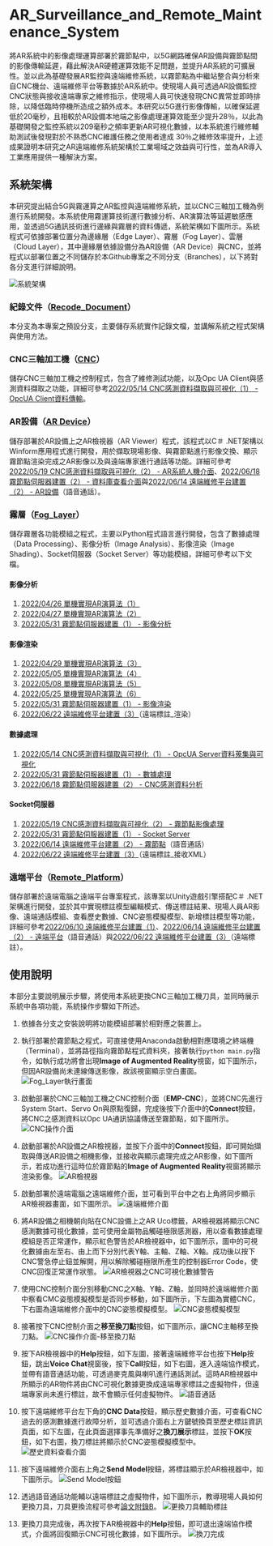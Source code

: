 # AR_Surveillance_and_Remote_Maintenance_System
將AR系統中的影像處理運算部署於霧節點中，以5G網路確保AR設備與霧節點間的影像傳輸延遲，藉此解決AR硬體運算效能不足問題，並提升AR系統的可擴展性。並以此為基礎發展AR監控與遠端維修系統，以霧節點為中繼站整合與分析來自CNC機台、遠端維修平台等數據於AR系統中。使現場人員可透過AR設備監控CNC狀態與接收遠端專家之維修指示，使現場人員可快速發現CNC異常並即時排除，以降低臨時停機所造成之額外成本。本研究以5G進行影像傳輸，以確保延遲低於20毫秒，且相較於AR設備本地端之影像處理運算效能至少提升28％，以此為基礎開發之監控系統以209毫秒之頻率更新AR可視化數據，以本系統進行維修輔助測試後發現對於不熟悉CNC維護任務之使用者達成 30％之維修效率提升，上述成果證明本研究之AR遠端維修系統架構於工業場域之效益與可行性，並為AR導入工業應用提供一種解決方案。

## 系統架構
本研究提出結合5G與霧運算之AR監控與遠端維修系統，並以CNC三軸加工機為例進行系統開發。本系統使用霧運算技術運行數據分析、AR演算法等延遲敏感應用，並透過5G通訊技術進行邊緣與霧層的資料傳遞，系統架構如下圖所示。系統程式可依據部署位置分為邊緣層（Edge Layer）、霧層（Fog Layer）、雲層（Cloud Layer），其中邊緣層依據設備分為AR設備（AR Device）與CNC，並將程式以部署位置之不同儲存於本Github專案之不同分支（Branches），以下將對各分支進行詳細說明。

![系統架構](https://user-images.githubusercontent.com/77768660/188812957-9fcc322c-7992-4b1e-9bc2-31a26ecb8265.png)

### 紀錄文件（[Recode_Document](https://github.com/vf19961226/AR_Surveillance_and_Remote_Maintenance_System)）
本分支為本專案之預設分支，主要儲存系統實作記錄文檔，並講解系統之程式架構與使用方法。

### CNC三軸加工機（[CNC](https://github.com/vf19961226/AR_Surveillance_and_Remote_Maintenance_System/tree/CNC)）
儲存CNC三軸加工機之控制程式，包含了維修測試功能，以及Opc UA Client與感測資料擷取之功能，詳細可參考[2022/05/14 CNC感測資料擷取與可視化（1） - OpcUA Client資料傳輸](https://github.com/vf19961226/AR_Surveillance_and_Remote_Maintenance_System/blob/Recode_Document/2022_05_14%20CNC%E6%84%9F%E6%B8%AC%E8%B3%87%E6%96%99%E6%93%B7%E5%8F%96%E8%88%87%E5%8F%AF%E8%A6%96%E5%8C%96%EF%BC%881%EF%BC%89.md#opcua-client%E8%B3%87%E6%96%99%E5%82%B3%E8%BC%B8)。

### AR設備（[AR Device](https://github.com/vf19961226/AR_Surveillance_and_Remote_Maintenance_System/tree/AR_Device)）
儲存部署於AR設備上之AR檢視器（AR Viewer）程式，該程式以C＃ .NET架構以Winform應用程式進行開發，用於擷取現場影像、與霧節點進行影像交換、顯示霧節點渲染完成之AR影像以及與遠端專家進行通話等功能。詳細可參考[2022/05/19 CNC感測資料擷取與可視化（2） - AR系統人機介面](https://github.com/vf19961226/AR_Surveillance_and_Remote_Maintenance_System/blob/Recode_Document/2022_05_19%20CNC%E6%84%9F%E6%B8%AC%E8%B3%87%E6%96%99%E6%93%B7%E5%8F%96%E8%88%87%E5%8F%AF%E8%A6%96%E5%8C%96%EF%BC%882%EF%BC%89.md#ar%E7%B3%BB%E7%B5%B1%E4%BA%BA%E6%A9%9F%E4%BB%8B%E9%9D%A2)、[2022/06/18 霧節點伺服器建置（2） - 資料庫查看介面](https://github.com/vf19961226/AR_Surveillance_and_Remote_Maintenance_System/blob/Recode_Document/2022_06_18%20%E9%9C%A7%E7%AF%80%E9%BB%9E%E4%BC%BA%E6%9C%8D%E5%99%A8%E5%BB%BA%E7%BD%AE%EF%BC%882%EF%BC%89.md#%E8%B3%87%E6%96%99%E5%BA%AB%E6%9F%A5%E7%9C%8B%E4%BB%8B%E9%9D%A2)與[2022/06/14 遠端維修平台建置（2） - AR設備](https://github.com/vf19961226/AR_Surveillance_and_Remote_Maintenance_System/blob/Recode_Document/2022_06_14%20%E9%81%A0%E7%AB%AF%E7%B6%AD%E4%BF%AE%E5%B9%B3%E5%8F%B0%E5%BB%BA%E7%BD%AE%EF%BC%882%EF%BC%89.md#ar%E8%A8%AD%E5%82%99)（語音通話）。

### 霧層（[Fog_Layer](https://github.com/vf19961226/AR_Surveillance_and_Remote_Maintenance_System/tree/Fog_Layer)）
儲存霧層各功能模組之程式，主要以Python程式語言進行開發，包含了數據處理（Data Processing）、影像分析（Image Analysis）、影像渲染（Image Shading）、Socket伺服器（Socket Server）等功能模組，詳細可參考以下文檔。

#### 影像分析
1. [2022/04/26 單機實現AR演算法（1）](https://github.com/vf19961226/AR_Surveillance_and_Remote_Maintenance_System/blob/Recode_Document/2022_04_26%20%E5%96%AE%E6%A9%9F%E5%AF%A6%E7%8F%BEAR%E6%BC%94%E7%AE%97%E6%B3%95%EF%BC%881%EF%BC%89.md#20220426-%E5%96%AE%E6%A9%9F%E5%AF%A6%E7%8F%BEar%E6%BC%94%E7%AE%97%E6%B3%951)
2. [2022/04/27 單機實現AR演算法（2）](https://github.com/vf19961226/AR_Surveillance_and_Remote_Maintenance_System/blob/Recode_Document/2022_04_27%20%E5%96%AE%E6%A9%9F%E5%AF%A6%E7%8F%BEAR%E6%BC%94%E7%AE%97%E6%B3%95%EF%BC%882%EF%BC%89.md#20220427-%E5%96%AE%E6%A9%9F%E5%AF%A6%E7%8F%BEar%E6%BC%94%E7%AE%97%E6%B3%952)
3. [2022/05/31 霧節點伺服器建置（1） - 影像分析](https://github.com/vf19961226/AR_Surveillance_and_Remote_Maintenance_System/blob/Recode_Document/2022_05_31%20%E9%9C%A7%E7%AF%80%E9%BB%9E%E4%BC%BA%E6%9C%8D%E5%99%A8%E5%BB%BA%E7%BD%AE%EF%BC%881%EF%BC%89.md#%E5%BD%B1%E5%83%8F%E5%88%86%E6%9E%90image-analysis)

#### 影像渲染
1. [2022/04/29 單機實現AR演算法（3）](https://github.com/vf19961226/AR_Surveillance_and_Remote_Maintenance_System/blob/Recode_Document/2022_04_29%20%E5%96%AE%E6%A9%9F%E5%AF%A6%E7%8F%BEAR%E6%BC%94%E7%AE%97%E6%B3%95%EF%BC%883%EF%BC%89.md#20220429-%E5%96%AE%E6%A9%9F%E5%AF%A6%E7%8F%BEar%E6%BC%94%E7%AE%97%E6%B3%953)
2. [2022/05/05 單機實現AR演算法（4）](https://github.com/vf19961226/AR_Surveillance_and_Remote_Maintenance_System/blob/Recode_Document/2022_05_05%20%E5%96%AE%E6%A9%9F%E5%AF%A6%E7%8F%BEAR%E6%BC%94%E7%AE%97%E6%B3%95%EF%BC%884%EF%BC%89.md#20220505-%E5%96%AE%E6%A9%9F%E5%AF%A6%E7%8F%BEar%E6%BC%94%E7%AE%97%E6%B3%954)
3. [2022/05/08 單機實現AR演算法（5）](https://github.com/vf19961226/AR_Surveillance_and_Remote_Maintenance_System/blob/Recode_Document/2022_05_08%20%E5%96%AE%E6%A9%9F%E5%AF%A6%E7%8F%BEAR%E6%BC%94%E7%AE%97%E6%B3%95%EF%BC%885%EF%BC%89.md#20220508-%E5%96%AE%E6%A9%9F%E5%AF%A6%E7%8F%BEar%E6%BC%94%E7%AE%97%E6%B3%955)
4. [2022/05/25 單機實現AR演算法（6）](https://github.com/vf19961226/AR_Surveillance_and_Remote_Maintenance_System/blob/Recode_Document/2022_05_25%20%E5%96%AE%E6%A9%9F%E5%AF%A6%E7%8F%BEAR%E6%BC%94%E7%AE%97%E6%B3%95%EF%BC%886%EF%BC%89.md#20220525-%E5%96%AE%E6%A9%9F%E5%AF%A6%E7%8F%BEar%E6%BC%94%E7%AE%97%E6%B3%956)
5. [2022/05/31 霧節點伺服器建置（1） - 影像渲染](https://github.com/vf19961226/AR_Surveillance_and_Remote_Maintenance_System/blob/Recode_Document/2022_05_31%20%E9%9C%A7%E7%AF%80%E9%BB%9E%E4%BC%BA%E6%9C%8D%E5%99%A8%E5%BB%BA%E7%BD%AE%EF%BC%881%EF%BC%89.md#%E5%BD%B1%E5%83%8F%E6%B8%B2%E6%9F%93image-shading)
6. [2022/06/22 遠端維修平台建置（3）](https://github.com/vf19961226/AR_Surveillance_and_Remote_Maintenance_System/blob/Recode_Document/2022_06_22%20%E9%81%A0%E7%AB%AF%E7%B6%AD%E4%BF%AE%E5%B9%B3%E5%8F%B0%E5%BB%BA%E7%BD%AE%EF%BC%883%EF%BC%89.md)（遠端標註_渲染）

#### 數據處理
1. [2022/05/14 CNC感測資料擷取與可視化（1） - OpcUA Server資料蒐集與可視化](https://github.com/vf19961226/AR_Surveillance_and_Remote_Maintenance_System/blob/Recode_Document/2022_05_14%20CNC%E6%84%9F%E6%B8%AC%E8%B3%87%E6%96%99%E6%93%B7%E5%8F%96%E8%88%87%E5%8F%AF%E8%A6%96%E5%8C%96%EF%BC%881%EF%BC%89.md#opcua-server%E8%B3%87%E6%96%99%E8%92%90%E9%9B%86%E8%88%87%E5%8F%AF%E8%A6%96%E5%8C%96)
2. [2022/05/31 霧節點伺服器建置（1） - 數據處理](https://github.com/vf19961226/AR_Surveillance_and_Remote_Maintenance_System/blob/Recode_Document/2022_05_31%20%E9%9C%A7%E7%AF%80%E9%BB%9E%E4%BC%BA%E6%9C%8D%E5%99%A8%E5%BB%BA%E7%BD%AE%EF%BC%881%EF%BC%89.md#%E6%95%B8%E6%93%9A%E8%99%95%E7%90%86data-processing)
3. [2022/06/18 霧節點伺服器建置（2） - CNC感測資料分析](https://github.com/vf19961226/AR_Surveillance_and_Remote_Maintenance_System/blob/Recode_Document/2022_06_18%20%E9%9C%A7%E7%AF%80%E9%BB%9E%E4%BC%BA%E6%9C%8D%E5%99%A8%E5%BB%BA%E7%BD%AE%EF%BC%882%EF%BC%89.md#cnc%E6%84%9F%E6%B8%AC%E8%B3%87%E6%96%99%E5%88%86%E6%9E%90)

#### Socket伺服器
1. [2022/05/19 CNC感測資料擷取與可視化（2） - 霧節點影像處理](https://github.com/vf19961226/AR_Surveillance_and_Remote_Maintenance_System/blob/Recode_Document/2022_05_19%20CNC%E6%84%9F%E6%B8%AC%E8%B3%87%E6%96%99%E6%93%B7%E5%8F%96%E8%88%87%E5%8F%AF%E8%A6%96%E5%8C%96%EF%BC%882%EF%BC%89.md#%E9%9C%A7%E7%AF%80%E9%BB%9E%E5%BD%B1%E5%83%8F%E8%99%95%E7%90%86)
2. [2022/05/31 霧節點伺服器建置（1） - Socket Server](https://github.com/vf19961226/AR_Surveillance_and_Remote_Maintenance_System/blob/Recode_Document/2022_05_31%20%E9%9C%A7%E7%AF%80%E9%BB%9E%E4%BC%BA%E6%9C%8D%E5%99%A8%E5%BB%BA%E7%BD%AE%EF%BC%881%EF%BC%89.md#socket-server)
3. [2022/06/14 遠端維修平台建置（2） - 霧節點](https://github.com/vf19961226/AR_Surveillance_and_Remote_Maintenance_System/blob/Recode_Document/2022_06_14%20%E9%81%A0%E7%AB%AF%E7%B6%AD%E4%BF%AE%E5%B9%B3%E5%8F%B0%E5%BB%BA%E7%BD%AE%EF%BC%882%EF%BC%89.md#%E9%9C%A7%E7%AF%80%E9%BB%9E)（語音通話）
4. [2022/06/22 遠端維修平台建置（3）](https://github.com/vf19961226/AR_Surveillance_and_Remote_Maintenance_System/blob/Recode_Document/2022_06_22%20%E9%81%A0%E7%AB%AF%E7%B6%AD%E4%BF%AE%E5%B9%B3%E5%8F%B0%E5%BB%BA%E7%BD%AE%EF%BC%883%EF%BC%89.md)（遠端標註_接收XML）

### 遠端平台（[Remote_Platform](https://github.com/vf19961226/AR_Surveillance_and_Remote_Maintenance_System/tree/Remote_Platform)）
儲存部署於遠端電腦之遠端平台專案程式，該專案以Unity遊戲引擎搭配C＃ .NET架構進行開發，並於其中實現標註模型編輯模式、傳送標註結果、現場人員AR影像、遠端通話模組、查看歷史數據、CNC姿態模擬模型、新增標註模型等功能，詳細可參考[2022/06/10 遠端維修平台建置（1）](https://github.com/vf19961226/AR_Surveillance_and_Remote_Maintenance_System/blob/Recode_Document/2022_06_10%20%E9%81%A0%E7%AB%AF%E7%B6%AD%E4%BF%AE%E5%B9%B3%E5%8F%B0%E5%BB%BA%E7%BD%AE%EF%BC%881%EF%BC%89.md#20220610-%E9%81%A0%E7%AB%AF%E7%B6%AD%E4%BF%AE%E5%B9%B3%E5%8F%B0%E5%BB%BA%E7%BD%AE1)、[2022/06/14 遠端維修平台建置（2） - 遠端平台](https://github.com/vf19961226/AR_Surveillance_and_Remote_Maintenance_System/blob/Recode_Document/2022_06_14%20%E9%81%A0%E7%AB%AF%E7%B6%AD%E4%BF%AE%E5%B9%B3%E5%8F%B0%E5%BB%BA%E7%BD%AE%EF%BC%882%EF%BC%89.md#%E9%81%A0%E7%AB%AF%E5%B9%B3%E5%8F%B0)（語音通話）與[2022/06/22 遠端維修平台建置（3）](https://github.com/vf19961226/AR_Surveillance_and_Remote_Maintenance_System/blob/Recode_Document/2022_06_22%20%E9%81%A0%E7%AB%AF%E7%B6%AD%E4%BF%AE%E5%B9%B3%E5%8F%B0%E5%BB%BA%E7%BD%AE%EF%BC%883%EF%BC%89.md)（遠端標註）。

## 使用說明
本部分主要說明展示步驟，將使用本系統更換CNC三軸加工機刀具，並同時展示系統中各項功能，系統操作步驟如下所述。

1. 依據各分支之安裝說明將功能模組部署於相對應之裝置上。
2. 執行部署於霧節點之程式，可直接使用Anaconda啟動相對應環境之終端機（Terminal），並將路徑指向霧節點程式資料夾，接著執行`python main.py`指令，如執行成功將會出現**Image of Augmented Reality**視窗，如下圖所示，但因AR設備尚未連線傳送影像，故該視窗顯示空白畫面。
![Fog_Layer執行畫面](https://user-images.githubusercontent.com/77768660/188840502-a5e55221-cabc-47bd-8e41-17c2a829326d.png)

3. 啟動部署於CNC三軸加工機之CNC控制介面（**EMP-CNC**），並將CNC先進行System Start、Servo On與原點復歸，完成後按下介面中的**Connect**按鈕，將CNC之感測資料以Opc UA通訊協議傳送至霧節點，如下圖所示。
![CNC操作介面](https://user-images.githubusercontent.com/77768660/188921516-b1a8dc12-34e7-4990-be79-d532f3452cb8.png)

4. 啟動部署於AR設備之AR檢視器，並按下介面中的**Connect**按鈕，即可開始擷取與傳送AR設備之相機影像，並接收與顯示處理完成之AR影像，如下圖所示，若成功進行這時位於霧節點的**Image of Augmented Reality**視窗將顯示渲染影像。
![AR檢視器](https://user-images.githubusercontent.com/77768660/188920904-2cf6d75d-a0db-4b6d-a139-ab4d91384a5d.png)

5. 啟動部署於遠端電腦之遠端維修介面，並可看到平台中之右上角將同步顯示AR檢視器畫面，如下圖所示。
![遠端維修介面](https://user-images.githubusercontent.com/77768660/188923175-fbc51300-7a14-42be-adbd-318cc165602b.png)

6. 將AR設備之相機朝向貼在CNC設備上之AR Uco標籤，AR檢視器將顯示CNC感測數據可視化數據，並可使用金屬物品觸碰極限感測器，用以查看數據處理模組是否正常運作，顯示紅色警告於AR檢視器中，如下圖所示，圖中的可視化數據由左至右、由上而下分別代表Y軸、主軸、Z軸、X軸。成功後以按下CNC警急停止鈕並解開，用以解除觸碰極限所產生的控制器Error Code，使CNC回復正常運作狀態。
![AR檢視器之CNC可視化數據警告](https://user-images.githubusercontent.com/77768660/188924869-a804e057-6374-4ec9-9129-5ea6b280e3b7.png)

7. 使用CNC控制介面分別移動CNC之X軸、Y軸、Z軸，並同時於遠端維修介面中察看CMC姿態模擬模型是否同步移動，如下圖所示，下左圖為實體CNC，下右圖為遠端維修介面中的CNC姿態模擬模型。
![CNC姿態模擬模型](https://user-images.githubusercontent.com/77768660/188927054-ccffc142-7988-49a0-ba65-31b95209b921.png)

8. 接著按下CNC控制介面之**移至換刀點**按鈕，如下圖所示，讓CNC主軸移至換刀點。
![CNC操作介面-移至換刀點](https://user-images.githubusercontent.com/77768660/188926533-e3db1251-96e0-44dd-85bd-a82d83727b97.png)

9. 按下AR檢視器中的**Help**按鈕，如下左圖，接著遠端維修平台也按下**Help**按鈕，跳出**Voice Chat**視窗後，按下**Call**按鈕，如下右圖，進入遠端協作模式，並帶有語音通話功能，可透過麥克風與喇叭進行通話測試。這時AR檢視器中所顯示的AR物件將由CNC可視化數據更換成遠端專家標註之虛擬物件，但遠端專家尚未進行標註，故不會顯示任何虛擬物件。
![語音通話](https://user-images.githubusercontent.com/77768660/188928194-ee71986b-3cda-4105-889a-26f33d939a94.png)

10. 按下遠端維修平台左下角的**CNC Data**按鈕，顯示歷史數據介面，可查看CNC過去的感測數據進行故障分析，並可透過介面右上方鍵號換頁至歷史標註資訊頁面，如下左圖，在此頁面選擇事先準備好之**換刀展示**標註，並按下**OK**按鈕，如下右圖，換刀標註將顯示於CNC姿態模擬模型中。
![歷史資料查看介面](https://user-images.githubusercontent.com/77768660/188930317-84bb538b-e233-4842-a295-533c0603f4c7.png)

11. 按下遠端維修介面右上角之**Send Model**按鈕，將標註顯示於AR檢視器中，如下圖所示。
![Send Model按鈕](https://user-images.githubusercontent.com/77768660/188930959-0f448ad8-3ae4-448e-baff-87d8fb9e97e6.png)

12. 透過語音通話功能輔以遠端標註之虛擬物件，如下圖所示，教導現場人員如何更換刀具，刀具更換流程可參考[論文附錄B](https://github.com/vf19961226/AR_Surveillance_and_Remote_Maintenance_System/blob/Recode_Document/%E9%99%84%E9%8C%84B_CNC%E4%B8%89%E8%BB%B8%E5%8A%A0%E5%B7%A5%E6%A9%9F%E6%8F%9B%E5%88%80%E6%B5%81%E7%A8%8B.pdf)。
![更換刀具輔助標註](https://user-images.githubusercontent.com/77768660/188936553-28f4849c-58a3-43e1-bed5-dd4e0993057e.PNG)

13. 更換刀具完成後，再次按下AR檢視器中的**Help**按鈕，即可退出遠端協作模式，介面將回復顯示CNC可視化數據，如下圖所示。
![換刀完成](https://user-images.githubusercontent.com/77768660/188931285-541bfef3-7b42-4d8a-a5c1-1cf7ff2bbc52.PNG)
